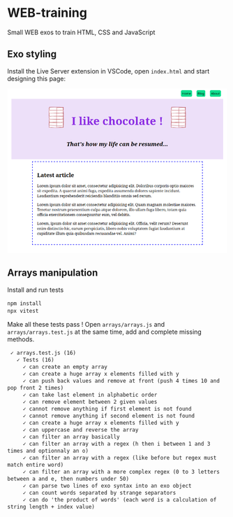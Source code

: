 # WEB-training
Small WEB exos to train HTML, CSS and JavaScript

## Exo styling

Install the Live Server extension in VSCode, open `index.html` and start designing this page:

![styling.png](imgs/styling.png)

## Arrays manipulation

Install and run tests
```sh
npm install
npx vitest
```

Make all these tests pass ! Open `arrays/arrays.js` and `arrays/arrays.test.js` at the same time, add and complete missing methods.
```
 ✓ arrays.test.js (16)
   ✓ Tests (16)
     ✓ can create an empty array
     ✓ can create a huge array x elements filled with y
     ✓ can push back values and remove at front (push 4 times 10 and pop front 2 times)
     ✓ can take last element in alphabetic order
     ✓ can remove element between 2 given values
     ✓ cannot remove anything if first element is not found
     ✓ cannot remove anything if second element is not found
     ✓ can create a huge array x elements filled with y
     ✓ can uppercase and reverse the array
     ✓ can filter an array basically
     ✓ can filter an array with a regex (h then i between 1 and 3 times and optionnaly an o)
     ✓ can filter an array with a regex (like before but regex must match entire word)
     ✓ can filter an array with a more complex regex (0 to 3 letters between a and e, then numbers under 50)
     ✓ can parse two lines of exo syntax into an exo object
     ✓ can count words separated by strange separators
     ✓ can do 'the product of words' (each word is a calculation of string length + index value)
```

